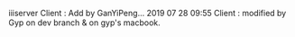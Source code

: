 iiiserver
Client : Add by GanYiPeng... 2019 07 28 09:55
Client : modified by Gyp on dev branch & on gyp's macbook.

